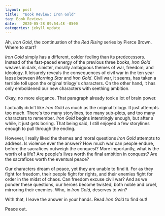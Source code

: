 ```yaml
---
layout: post
title:  "Book Review: Iron Gold"
tag: Book Reviews
date:   2020-05-28 09:54:48 -0500
categories: jekyll update
---
```


Ah, *Iron Gold*, the continuation of the *Red Rising* series by Pierce Brown. Where to start?

*Iron Gold* simply has a different, colder feeling than its predecessors. Instead of the fast-paced
energy of the previous three books, *Iron Gold* weaves in dark, sinister, morally ambiguous themes of
war, freedom, and ideology. It leisurely reveals the consequences of civil war in the ten year lapse
between *Morning Star* and *Iron Gold*. Civil war, it seems, has taken a terrible toll upon the original
trilogy's characters. On the other hand, it has only emboldened our new characters with seething
ambition.

Okay, no more elegance. That paragraph already took a lot of brain power.

I actually didn't like *Iron Gold* as much as the original trilogy. It just attempts too much. There's
too many storylines, too many sub-plots, and too many characters to remember. *Iron Gold* begins
interstingly enough, but after a while, it just gets boring. That being said, I still enjoyed a few
storylines enough to pull through the ending. 

However, I really liked the themes and moral questions *Iron Gold* attempts to address. Is violence
ever the answer? How much war can people endure, before the sacrafices outweigh the conquest? More
importantly, what is the worth of a life? Are people's lives worth the final ambition in conquest?
Are the sacrafices worth the eventual peace? 

Our characters dream of peace, yet they are unable to find it. For as they fight for freedom,
their people fight for rights, and their enemies fight for order in the midst of chaos. Can freedom
excuse civil war? And as we ponder these questions, our heroes become
twisted, both noble and cruel, mirroring their enemies. Who, in *Iron Gold*, deserves to win?

With that, I leave the answer in your hands. Read *Iron Gold* to find out!

Peace out.


